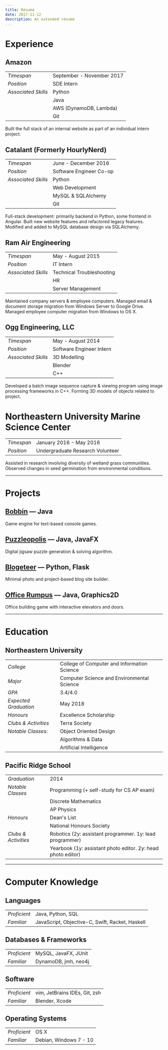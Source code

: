 ```yaml
---
title: Résumé
date: 2017-11-12
description: An extended résumé
...
```


# Experience

## Amazon

|                     |                           |
|:--------------------|:--------------------------|
| _Timespan_          | September - November 2017 |
| _Position_          | SDE Intern                |
| _Associated Skills_ | Python                    |
|                     | Java                      |
|                     | AWS (DynamoDB, Lambda)    |
|                     | Git                       |

Built the full stack of an internal website as part of an individual intern
project.

## Catalant (Formerly HourlyNerd)

|                     |                         |
|:--------------------|:------------------------|
| _Timespan_          | June - December 2016    |
| _Position_          | Software Engineer Co-op |
| _Associated Skills_ | Python                  |
|                     | Web Development         |
|                     | MySQL & SQLAlchemy      |
|                     | Git                     |

Full-stack development: primarily backend in Python, some frontend in Angular.
Built new website features and refactored legacy features.  Modified and added
to MySQL database design via SQLAlchemy.

## Ram Air Engineering

|                     |                           |
|:--------------------|:--------------------------|
| _Timespan_          | May - August 2015         |
| _Position_          | IT Intern                 |
| _Associated Skills_ | Technical Troubleshooting |
|                     | HR                        |
|                     | Server Management         |

Maintained company servers & employee computers. Managed email & document
storage migration from Windows Server to Google Drive. Managed employee
computer migration from Windows to OS X.

## Ogg Engineering, LLC

|                     |                           |
|:--------------------|:--------------------------|
| _Timespan_          | May - August 2014         |
| _Position_          | Software Engineer Intern  |
| _Associated Skills_ | 3D Modelling              |
|                     | Blender                   |
|                     | C++                       |

Developed a batch image sequence capture & viewing program using image
processing frameworks in C++. Forming 3D models of objects related to project.

# Northeastern University Marine Science Center

|                     |                                  |
|:--------------------|:---------------------------------|
| _Timespan_          | January 2016 - May 2016          |
| _Position_          | Undergraduate Research Volunteer |

Assisted in research involving diversity of wetland grass communities. Observed
changes in seed germination from environmental conditions.

* * *

# Projects

## [Bobbin](https://github.com/dackJavies/Bobbin) — Java

Game engine for text-based console games.

## [Puzzleopolis](https://github.com/LucasPickering/Puzzleopolis) — Java, JavaFX

Digital jigsaw puzzle generation & solving algorithm.

## [Blogeteer](https://github.com/ThoseGrapefruits/blogeteer) — Python, Flask

Minimal photo and project-based blog site builder.

## [Office Rumpus](https://github.com/ThoseGrapefruits/Office-Rumpus) — Java, Graphics2D

Office building game with interactive elevators and doors.

* * *

# Education

## Northeastern University

|                       |                                             |
|:----------------------|:--------------------------------------------|
| _College_             | College of Computer and Information Science |
| _Major_               | Computer Science and Environmental Science  |
| _GPA_                 | 3.4/4.0                                     |
| _Expected Graduation_ | May 2018                                    |
| _Honours_             | Excellence Scholarship                      |
| _Clubs & Activities_  | Terra Society                               |
| _Notable Classes:_    | Object Oriented Design                      |
|                       | Algorithms & Data                           |
|                       | Artificial Intelligence                     |

## Pacific Ridge School

|                       |                                                              |
|:----------------------|:-------------------------------------------------------------|
| _Graduation_          | 2014                                                         |
| _Notable Classes_     | Programming (+ self-study for CS AP exam)                    |
|                       | Discrete Mathematics                                         |
|                       | AP Physics                                                   |
| _Honours_             | Dean's List                                                  |
|                       | National Honours Society                                     |
| _Clubs & Activities_  | Robotics (2y: assistant programmer. 1y: lead programmer)     |
|                       | Yearbook (1y: assistant photo editor. 2y: head photo editor) |

* * *

# Computer Knowledge

## Languages

|              |                                                 |
|:-------------|:------------------------------------------------|
| _Proficient_ | Java, Python, SQL                               |
| _Familiar_   | JavaScript, Objective-C, Swift, Racket, Haskell |

## Databases & Frameworks

|              |                               |
|:-------------|:------------------------------|
| _Proficient_ | MySQL, JavaFX, JUnit          |
| _Familiar_   | DynamoDB, jmh, neo4j          |

## Software

|              |                               |
|:-------------|:------------------------------|
| _Proficient_ | vim, JetBrains IDEs, Git, zsh |
| _Familiar_   | Blender, Xcode                |

## Operating Systems

|              |                        |
|:-------------|:-----------------------|
| _Proficient_ | OS X                   |
| _Familiar_   | Debian, Windows 7 - 10 |
